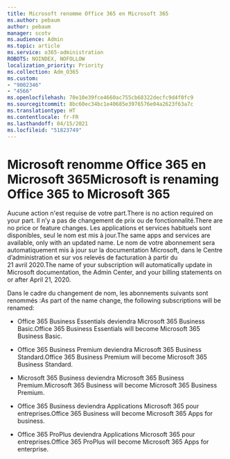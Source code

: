 ```yaml
---
title: Microsoft renomme Office 365 en Microsoft 365
ms.author: pebaum
author: pebaum
manager: scotv
ms.audience: Admin
ms.topic: article
ms.service: o365-administration
ROBOTS: NOINDEX, NOFOLLOW
localization_priority: Priority
ms.collection: Adm_O365
ms.custom:
- "9002346"
- "4566"
ms.openlocfilehash: 70e10e39fce4660ac755cb68322decfc9d4f0fc9
ms.sourcegitcommit: 8bc60ec34bc1e40685e3976576e04a2623f63a7c
ms.translationtype: HT
ms.contentlocale: fr-FR
ms.lasthandoff: 04/15/2021
ms.locfileid: "51823749"
---
```

# <a name="microsoft-is-renaming-office-365-to-microsoft-365"></a><span data-ttu-id="214f3-102">Microsoft renomme Office 365 en Microsoft 365</span><span class="sxs-lookup"><span data-stu-id="214f3-102">Microsoft is renaming Office 365 to Microsoft 365</span></span>

<span data-ttu-id="214f3-103">Aucune action n'est requise de votre part.</span><span class="sxs-lookup"><span data-stu-id="214f3-103">There is no action required on your part.</span></span> <span data-ttu-id="214f3-104">Il n’y a pas de changement de prix ou de fonctionnalité.</span><span class="sxs-lookup"><span data-stu-id="214f3-104">There are no price or feature changes.</span></span> <span data-ttu-id="214f3-105">Les applications et services habituels sont disponibles, seul le nom est mis à jour.</span><span class="sxs-lookup"><span data-stu-id="214f3-105">The same apps and services are available, only with an updated name.</span></span> <span data-ttu-id="214f3-106">Le nom de votre abonnement sera automatiquement mis à jour sur la documentation Microsoft, dans le Centre d’administration et sur vos relevés de facturation à partir du 21 avril 2020.</span><span class="sxs-lookup"><span data-stu-id="214f3-106">The name of your subscription will automatically update in Microsoft documentation, the Admin Center, and your billing statements on or after April 21, 2020.</span></span>

<span data-ttu-id="214f3-107">Dans le cadre du changement de nom, les abonnements suivants sont renommés :</span><span class="sxs-lookup"><span data-stu-id="214f3-107">As part of the name change, the following subscriptions will be renamed:</span></span>

- <span data-ttu-id="214f3-108">Office 365 Business Essentials deviendra Microsoft 365 Business Basic.</span><span class="sxs-lookup"><span data-stu-id="214f3-108">Office 365 Business Essentials will become Microsoft 365 Business Basic.</span></span>

- <span data-ttu-id="214f3-109">Office 365 Business Premium deviendra Microsoft 365 Business Standard.</span><span class="sxs-lookup"><span data-stu-id="214f3-109">Office 365 Business Premium will become Microsoft 365 Business Standard.</span></span>

- <span data-ttu-id="214f3-110">Microsoft 365 Business deviendra Microsoft 365 Business Premium.</span><span class="sxs-lookup"><span data-stu-id="214f3-110">Microsoft 365 Business will become Microsoft 365 Business Premium.</span></span>

- <span data-ttu-id="214f3-111">Office 365 Business deviendra Applications Microsoft 365 pour entreprises.</span><span class="sxs-lookup"><span data-stu-id="214f3-111">Office 365 Business will become Microsoft 365 Apps for business.</span></span>

- <span data-ttu-id="214f3-112">Office 365 ProPlus deviendra Applications Microsoft 365 pour entreprises.</span><span class="sxs-lookup"><span data-stu-id="214f3-112">Office 365 ProPlus will become Microsoft 365 Apps for enterprise.</span></span>
